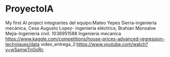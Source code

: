 # ProyectoIA
My first AI project 
integrantes del equipo:Mateo Yepes Sierra-ingeniería mecánica, Cesa Augusto Lopez- ingeniería eléctrica, Brahian Monsalve Mejía-Ingeniería civil.
1036951588
Ingenieria mecanica
https://www.kaggle.com/competitions/house-prices-advanced-regression-techniques/data
video_entrega_2:https://www.youtube.com/watch?v=wSamwTnGoRc
